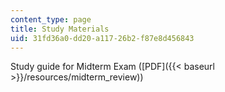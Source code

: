 ```yaml
---
content_type: page
title: Study Materials
uid: 31fd36a0-dd20-a117-26b2-f87e8d456843
---
```


Study guide for Midterm Exam ([PDF]({{< baseurl >}}/resources/midterm_review))